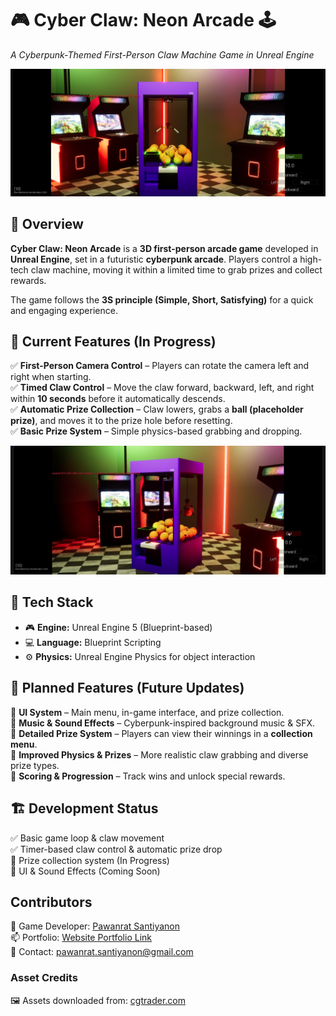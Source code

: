# 🎮 Cyber Claw: Neon Arcade 🕹️  
_A Cyberpunk-Themed First-Person Claw Machine Game in Unreal Engine_  

![Cyber Claw Banner](images/banner.png)  

## 🚀 Overview  
**Cyber Claw: Neon Arcade** is a **3D first-person arcade game** developed in **Unreal Engine**, set in a futuristic **cyberpunk arcade**. Players control a high-tech claw machine, moving it within a limited time to grab prizes and collect rewards.  

The game follows the **3S principle (Simple, Short, Satisfying)** for a quick and engaging experience.  

## 🎯 Current Features (In Progress)  
✅ **First-Person Camera Control** – Players can rotate the camera left and right when starting.  
✅ **Timed Claw Control** – Move the claw forward, backward, left, and right within **10 seconds** before it automatically descends.  
✅ **Automatic Prize Collection** – Claw lowers, grabs a **ball (placeholder prize)**, and moves it to the prize hole before resetting.  
✅ **Basic Prize System** – Simple physics-based grabbing and dropping.  

![Cyber Claw Gameplay](images/gameplay.png)  

## 🔧 Tech Stack  
- 🎮 **Engine:** Unreal Engine 5 (Blueprint-based)  
- 💻 **Language:** Blueprint Scripting  
- ⚙️ **Physics:** Unreal Engine Physics for object interaction  

## 📌 Planned Features (Future Updates)  
🔹 **UI System** – Main menu, in-game interface, and prize collection.  
🔹 **Music & Sound Effects** – Cyberpunk-inspired background music & SFX.  
🔹 **Detailed Prize System** – Players can view their winnings in a **collection menu**.  
🔹 **Improved Physics & Prizes** – More realistic claw grabbing and diverse prize types.  
🔹 **Scoring & Progression** – Track wins and unlock special rewards.  

## 🏗️ Development Status  
✅ Basic game loop & claw movement  
✅ Timer-based claw control & automatic prize drop  
🚧 Prize collection system (In Progress)  
🚧 UI & Sound Effects (Coming Soon)  


## Contributors
👤 Game Developer: [Pawanrat Santiyanon](https://www.linkedin.com/in/pawanrat-santiyanon/) </br>
📫 Portfolio: [Website Portfolio Link](https://nookpawanrat.github.io/portfolio/) </br>
📧 Contact: pawanrat.santiyanon@gmail.com </br>

### Asset Credits
🖼️ Assets downloaded from: [cgtrader.com](https://www.cgtrader.com/)  
